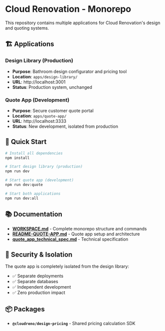 # Cloud Renovation - Monorepo

This repository contains multiple applications for Cloud Renovation's design and quoting systems.

## 🏗️ Applications

### Design Library (Production)
- **Purpose**: Bathroom design configurator and pricing tool
- **Location**: `apps/design-library/`
- **URL**: http://localhost:3001
- **Status**: Production system, unchanged

### Quote App (Development)  
- **Purpose**: Secure customer quote portal
- **Location**: `apps/quote-app/`
- **URL**: http://localhost:3333
- **Status**: New development, isolated from production

## 🚀 Quick Start

```bash
# Install all dependencies
npm install

# Start design library (production)
npm run dev

# Start quote app (development)  
npm run dev:quote

# Start both applications
npm run dev:all
```

## 📚 Documentation

- **[WORKSPACE.md](./WORKSPACE.md)** - Complete monorepo structure and commands
- **[README-QUOTE-APP.md](./README-QUOTE-APP.md)** - Quote app setup and architecture
- **[quote_app_technical_spec.md](./quote_app_technical_spec.md)** - Technical specification

## 🔐 Security & Isolation

The quote app is completely isolated from the design library:
- ✅ Separate deployments
- ✅ Separate databases  
- ✅ Independent development
- ✅ Zero production impact

## 📦 Packages

- **`@cloudreno/design-pricing`** - Shared pricing calculation SDK
